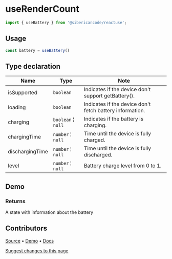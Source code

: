 <script setup>
import Demo from '../../components/demo.vue'
</script>

# useRenderCount

<!-- Hook is useful for accessing and monitoring the battery status of the user's device in a React application -->

```typescript
import { useBattery } from '@sibericancode/reactuse';
```

## Usage
```typescript
const battery = useBattery()
```

## Type declaration

| Name            | Type               | Note                                                       |
|-----------------|--------------------|------------------------------------------------------------|
| isSupported     | `boolean`          | Indicates if the device don't support getBattery().        |
| loading         | `boolean`          | Indicates if the device don't fetch battery information.   |
| charging        | `boolean` ¦ `null` | Indicates if the battery is charging.                      |
| chargingTime    | `number` ¦ `null`  | Time until the device is fully charged.                    |
| dischargingTime | `number` ¦ `null`  | Time until the device is fully discharged.                 |
| level           | `number` ¦ `null`  | Battery charge level from 0 to 1. |


## Demo

<Demo hook="useBattery" />

### Returns
A state with information about the battery

## Contributors

[Source](https://github.com/siberiacancode/reactuse/blob/main/src/hooks/useBattery/useBattery.ts) • [Demo](https://github.com/siberiacancode/reactuse/blob/main/src/hooks/useBattery/useBattery.demo.ts) • [Docs](#)

[Suggest changes to this page](#)
